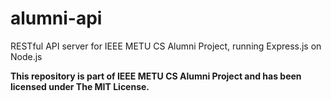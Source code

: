 # alumni-api

RESTful API server for IEEE METU CS Alumni Project, running Express.js on Node.js

**This repository is part of IEEE METU CS Alumni Project and has been licensed under The MIT License.**
